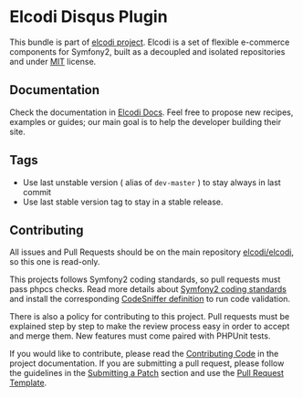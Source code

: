 Elcodi Disqus Plugin
====================

This bundle is part of [elcodi project](https://github.com/elcodi).
Elcodi is a set of flexible e-commerce components for Symfony2, built as a
decoupled and isolated repositories and under
[MIT](http://opensource.org/licenses/MIT) license.

Documentation
-------------

Check the documentation in [Elcodi Docs](http://docs.elcodi.io). Feel free to
propose new recipes, examples or guides; our main goal is to help the developer
building their site.

Tags
----

* Use last unstable version ( alias of `dev-master` ) to stay always in last commit
* Use last stable version tag to stay in a stable release.

Contributing
------------

All issues and Pull Requests should be on the main repository
[elcodi/elcodi](https://github.com/elcodi/elcodi), so this one is read-only.

This projects follows Symfony2 coding standards, so pull requests must pass phpcs
checks. Read more details about
[Symfony2 coding standards](http://symfony.com/doc/current/contributing/code/standards.html)
and install the corresponding [CodeSniffer definition](https://github.com/escapestudios/Symfony2-coding-standard)
to run code validation.

There is also a policy for contributing to this project. Pull requests must
be explained step by step to make the review process easy in order to
accept and merge them. New features must come paired with PHPUnit tests.

If you would like to contribute, please read the [Contributing Code][1] in the project
documentation. If you are submitting a pull request, please follow the guidelines
in the [Submitting a Patch][2] section and use the [Pull Request Template][3].

[1]: http://symfony.com/doc/current/contributing/code/index.html
[2]: http://symfony.com/doc/current/contributing/code/patches.html#check-list
[3]: http://symfony.com/doc/current/contributing/code/patches.html#make-a-pull-request
